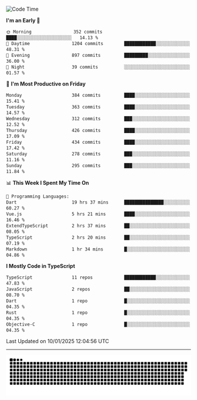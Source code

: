 <!--
<picture>
  <source
    srcset="https://github-readme-stats.vercel.app/api?username=kevinxft&show_icons=true&theme=dark"
    media="(prefers-color-scheme: dark)"
  />
  <source
    srcset="https://github-readme-stats.vercel.app/api?username=kevinxft&show_icons=true"
    media="(prefers-color-scheme: light), (prefers-color-scheme: no-preference)"
  />
  <img src="https://github-readme-stats.vercel.app/api?username=kevinxft&show_icons=true" />
</picture>
-->

<!--START_SECTION:waka-->
![Code Time](http://img.shields.io/badge/Code%20Time-3%2C006%20hrs%2055%20mins-blue)

**I'm an Early 🐤** 

```text
🌞 Morning                352 commits         ████░░░░░░░░░░░░░░░░░░░░░   14.13 % 
🌆 Daytime                1204 commits        ████████████░░░░░░░░░░░░░   48.31 % 
🌃 Evening                897 commits         █████████░░░░░░░░░░░░░░░░   36.00 % 
🌙 Night                  39 commits          ░░░░░░░░░░░░░░░░░░░░░░░░░   01.57 % 
```
📅 **I'm Most Productive on Friday** 

```text
Monday                   384 commits         ████░░░░░░░░░░░░░░░░░░░░░   15.41 % 
Tuesday                  363 commits         ████░░░░░░░░░░░░░░░░░░░░░   14.57 % 
Wednesday                312 commits         ███░░░░░░░░░░░░░░░░░░░░░░   12.52 % 
Thursday                 426 commits         ████░░░░░░░░░░░░░░░░░░░░░   17.09 % 
Friday                   434 commits         ████░░░░░░░░░░░░░░░░░░░░░   17.42 % 
Saturday                 278 commits         ███░░░░░░░░░░░░░░░░░░░░░░   11.16 % 
Sunday                   295 commits         ███░░░░░░░░░░░░░░░░░░░░░░   11.84 % 
```


📊 **This Week I Spent My Time On** 

```text
💬 Programming Languages: 
Dart                     19 hrs 37 mins      ███████████████░░░░░░░░░░   60.27 % 
Vue.js                   5 hrs 21 mins       ████░░░░░░░░░░░░░░░░░░░░░   16.46 % 
ExtendTypeScript         2 hrs 37 mins       ██░░░░░░░░░░░░░░░░░░░░░░░   08.05 % 
TypeScript               2 hrs 20 mins       ██░░░░░░░░░░░░░░░░░░░░░░░   07.19 % 
Markdown                 1 hr 34 mins        █░░░░░░░░░░░░░░░░░░░░░░░░   04.86 % 
```

**I Mostly Code in TypeScript** 

```text
TypeScript               11 repos            ████████████░░░░░░░░░░░░░   47.83 % 
JavaScript               2 repos             ██░░░░░░░░░░░░░░░░░░░░░░░   08.70 % 
Dart                     1 repo              █░░░░░░░░░░░░░░░░░░░░░░░░   04.35 % 
Rust                     1 repo              █░░░░░░░░░░░░░░░░░░░░░░░░   04.35 % 
Objective-C              1 repo              █░░░░░░░░░░░░░░░░░░░░░░░░   04.35 % 
```




 Last Updated on 10/01/2025 12:04:56 UTC
<!--END_SECTION:waka-->

---

<picture>
  <source media="(prefers-color-scheme: dark)" srcset="https://raw.githubusercontent.com/kevinxft/kevinxft/output/github-contribution-grid-snake-dark.svg">
  <source media="(prefers-color-scheme: light)" srcset="https://raw.githubusercontent.com/kevinxft/kevinxft/output/github-contribution-grid-snake.svg">
  <img alt="github contribution grid snake animation" src="https://raw.githubusercontent.com/kevinxft/kevinxft/output/github-contribution-grid-snake.svg">
</picture>